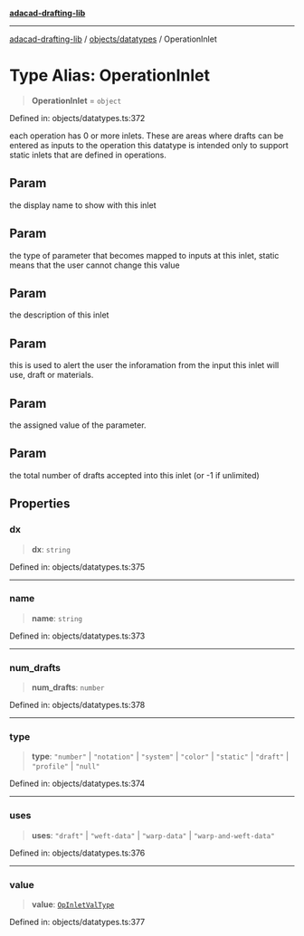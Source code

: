 [**adacad-drafting-lib**](../../../README.md)

***

[adacad-drafting-lib](../../../modules.md) / [objects/datatypes](../README.md) / OperationInlet

# Type Alias: OperationInlet

> **OperationInlet** = `object`

Defined in: objects/datatypes.ts:372

each operation has 0 or more inlets. These are areas where drafts can be entered as inputs to the operation
this datatype is intended only to support static inlets that are defined in operations.

## Param

the display name to show with this inlet

## Param

the type of parameter that becomes mapped to inputs at this inlet, static means that the user cannot change this value

## Param

the description of this inlet

## Param

this is used to alert the user the inforamation from the input this inlet will use, draft or materials.

## Param

the assigned value of the parameter.

## Param

the total number of drafts accepted into this inlet (or -1 if unlimited)

## Properties

### dx

> **dx**: `string`

Defined in: objects/datatypes.ts:375

***

### name

> **name**: `string`

Defined in: objects/datatypes.ts:373

***

### num\_drafts

> **num\_drafts**: `number`

Defined in: objects/datatypes.ts:378

***

### type

> **type**: `"number"` \| `"notation"` \| `"system"` \| `"color"` \| `"static"` \| `"draft"` \| `"profile"` \| `"null"`

Defined in: objects/datatypes.ts:374

***

### uses

> **uses**: `"draft"` \| `"weft-data"` \| `"warp-data"` \| `"warp-and-weft-data"`

Defined in: objects/datatypes.ts:376

***

### value

> **value**: [`OpInletValType`](OpInletValType.md)

Defined in: objects/datatypes.ts:377
